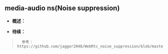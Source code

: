 ## media-audio ns(Noise suppression)
- **概述：**
>
>
>
>
>
>
>
>
>
>
>
>
>
>
>

- **待续：**
>       参考：https://github.com/jagger2048/WebRtc_noise_suppression/blob/master/readme_cn.md
>
>
>
>
>
>
>
>
>
>
>
>
>
>
>
